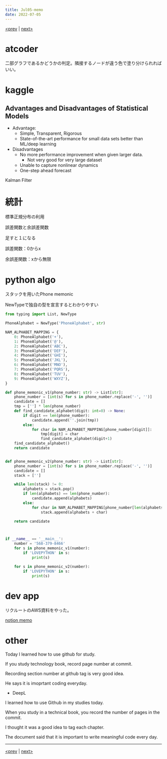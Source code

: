```yaml
---
title: Jul05-memo 
date: 2022-07-05 
---
```


[<prev](https://idekworks.github.io/TechnicalMemo/2022/07/04/Jul04.html) | [next>](https://idekworks.github.io/TechnicalMemo/2022/07/06/Jul06.html) 
# atcoder
二部グラフであるかどうかの判定。隣接するノードが違う色で塗り分けられればいい。

# kaggle
## Advantages and Disadvantages of Statistical Models

- Advantage:
    - Simple, Transparent, Rigorous
    - State-of-the-art performance for small data sets better than ML/deep learning
- Disadvantages
    - No more performance improvement when given larger data.
        - Not very good for very large dataset
    - Unable to capture nonlinear dynamics
    - One-step ahead forecast

Kalman Filter

# 統計
標準正規分布の利用

誤差関数と余誤差関数

足すと１になる

誤差関数：0からx

余誤差関数：xから無限

# python algo
スタックを用いたPhone memonic

NewTypeで独自の型を宣言するとわかりやすい

```python
from typing import List, NewType

PhoneAlphabet = NewType('PhoneAlphabet', str)

NAM_ALPHABET_MAPPING = {
    0: PhoneAlphabet('+'),
    1: PhoneAlphabet('@'),
    2: PhoneAlphabet('ABC'),
    3: PhoneAlphabet('DEF'),
    4: PhoneAlphabet('GHI'),
    5: PhoneAlphabet('JKL'),
    6: PhoneAlphabet('MNO'),
    7: PhoneAlphabet('PQRS'),
    8: PhoneAlphabet('TUV'),
    9: PhoneAlphabet('WXYZ'),
}

def phone_memonic_v1(phone_number: str) -> List[str]:
    phone_number = [int(s) for s in phone_number.replace('-', '')]
    candidate = []
    tmp = [''] * len(phone_number)
    def find_candidate_alphabet(digit: int=0) -> None:
        if digit == len(phone_number):
            candidate.append(''.join(tmp))
        else:
            for char in NAM_ALPHABET_MAPPING[phone_number[digit]]:
                tmp[digit] = char
                find_candidate_alphabet(digit+1)
    find_candidate_alphabet()
    return candidate


def phone_memonic_v2(phone_number: str) -> List[str]:
    phone_number = [int(s) for s in phone_number.replace('-', '')]
    candidate = []
    stack = ['']

    while len(stack) != 0:
        alphabets = stack.pop()
        if len(alphabets) == len(phone_number):
            candidate.append(alphabets)
        else:
            for char in NAM_ALPHABET_MAPPING[phone_number[len(alphabets)]]:
                stack.append(alphabets + char)

    return candidate



if __name__ == '__main__':
    number = '568-379-8466'
    for s in phone_memonic_v1(number):
        if 'LOVEPYTHON' in s:
            print(s)

    for s in phone_memonic_v2(number):
        if 'LOVEPYTHON' in s:
            print(s)

```


# dev app
リクルートのAWS資料をやった。

[notion memo](https://www.notion.so/Recruit-AWS-0b46690a9c0b48d7ab40a6873e4f7ad8)

# other
Today I learned how to use github for study.

If you study technology book, record page number at commit.

Recording section number at github tag is very good idea.

He says it is imoprtant coding everyday.

- DeepL

I learned how to use Github in my studies today.

When you study in a technical book, you record the number of pages in the commit.

I thought it was a good idea to tag each chapter.

The document said that it is important to write meaningful code every day.

***

[<prev](https://idekworks.github.io/TechnicalMemo/2022/07/04/Jul04.html) | [next>](https://idekworks.github.io/TechnicalMemo/2022/07/06/Jul06.html)
